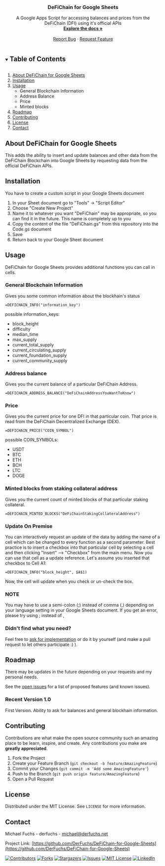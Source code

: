<br />
<p align="center">
  <h3 align="center">DeFiChain for Google Sheets</h3>

  <p align="center">
    A Google Apps Script for accessing balances and prices from the DeFiChain (DFI) using it's official APIs
    <br />
    <a href="https://github.com/DerFuchs/DeFiChain-for-Google-Sheets"><strong>Explore the docs »</strong></a>
    <br />
    <br />
    <a href="https://github.com/DerFuchs/DeFiChain-for-Google-Sheets/issues">Report Bug</a>
    ·
    <a href="https://github.com/DerFuchs/DeFiChain-for-Google-Sheets/issues">Request Feature</a>
  </p>
</p>



<!-- TABLE OF CONTENTS -->
<details open="open">
  <summary><h2 style="display: inline-block">Table of Contents</h2></summary>
  <ol>
    <li><a href="#about-defichain-for-google-sheets">About DeFiChain for Google Sheets</a></li>
    <li><a href="#installation">Installation</a></li>
    <li><a href="#usage">Usage</a>
        <ul>
            <li>General Blockchain Information</li>
            <li>Address Balance</li>
            <li>Price</li>
            <li>Minted blocks</li>
        </ul>
    </li>
    <li><a href="#roadmap">Roadmap</a></li>
    <li><a href="#contributing">Contributing</a></li>
    <li><a href="#license">License</a></li>
    <li><a href="#contact">Contact</a></li>
  </ol>
</details>



<!-- ABOUT THE PROJECT -->
## About DeFiChain for Google Sheets

This adds the ability to insert and update balances and other data from the DeFiChain Blockchain into Google Sheets by requesting data from the official DeFiChain APIs.


<!-- INSTALLATION -->
## Installation

You have to create a custom script in your Google Sheets document

1. In your Sheet document go to "Tools" -> "Script Editor"
1. Choose "Create New Project"   
1. Name it to whatever you want
   "DeFiChain" may be appropriate, so you can find it in the future. This name is completely up to you
1. Copy the content of the file "DeFiChain.gs" from this repository into the Code.gs document
1. Save
1. Return back to your Google Sheet document


<!-- USAGE EXAMPLES -->
## Usage

DeFiChain for Google Sheets provides additional functions you can call in cells.


### General Blockchain Information

Gives you some common information about the blockhain's status

```
=DEFICHAIN_INFO("information_key")
```

possible information_keys:
* block_height 
* difficulty
* median_time
* max_supply
* current_total_supply
* current_circulating_supply
* current_foundation_supply
* current_community_supply


### Address balance
Gives you the current balance of a particular DeFiChain Address.

```
=DEFICHAIN_ADDRESS_BALANCE("DeFiChainAddressYouWantToKnow")
```

### Price
Gives you the current price for one DFI in that particular coin. That price is read from the DeFiChain Decentralized Exchange (DEX).

```
=DEFICHAIN_PRICE("COIN_SYMBOL")
```

possible COIN_SYMBOLs:
* USDT 
* BTC
* ETH
* BCH
* LTC
* DOGE



### Minted blocks from staking collateral address
Gives you the current count of minted blocks of that particular staking collateral.

```
=DEFICHAIN_MINTED_BLOCKS("DeFiChainStakingCollateralAddress")
```

### Update On Premise

You can interactively request an update of the data by adding the name of a cell which can be changed to every function as a second parameter.
Best practice is to insert a checkbox into that particular cell by selecting a cell and then clicking "Insert" --> "Checkbox" from the main menu.
Now you can use that cell as a update reference. Let's assume you inserted that checkbox to Cell A1:

```
=DEFICHAIN_INFO("block_height", $A$1)
```

Now, the cell will update when you check or un-check the box.


### NOTE 

You may have to use a semi-colon (;) instead of comma (,) depending on your language setting in your Google Sheets document. If you get an error, please try using ; instead of ,


### Didn't find what you need?

Feel free to [ask for implementation](https://github.com/DerFuchs/DeFiChain-for-Google-Sheets/issues) or do it by yourself (and make a pull request to let others participate :) ).


<!-- ROADMAP -->
## Roadmap

There may be updates in the future depending on your requests and my personal needs.

See the [open issues](https://github.com/DerFuchs/DeFiChain-for-Google-Sheets/issues) for a list of proposed features (and known issues).


### Recent Version 1.0

First Version. Ability to ask for balances and general blockhain information.


<!-- CONTRIBUTING -->
## Contributing

Contributions are what make the open source community such an amazing place to be learn, inspire, and create. Any contributions you make are **greatly appreciated**.

1. Fork the Project
2. Create your Feature Branch (`git checkout -b feature/AmazingFeature`)
3. Commit your Changes (`git commit -m 'Add some AmazingFeature'`)
4. Push to the Branch (`git push origin feature/AmazingFeature`)
5. Open a Pull Request


<!-- LICENSE -->
## License

Distributed under the MIT License. See `LICENSE` for more information.


<!-- CONTACT -->
## Contact

Michael Fuchs - derfuchs - michael@derfuchs.net

Project Link: [https://github.com/DerFuchs/DeFiChain-for-Google-Sheets](https://github.com/DerFuchs/DeFiChain-for-Google-Sheets)

<!-- PROJECT SHIELDS -->
[![Contributors][contributors-shield]][contributors-url]
[![Forks][forks-shield]][forks-url]
[![Stargazers][stars-shield]][stars-url]
[![Issues][issues-shield]][issues-url]
[![MIT License][license-shield]][license-url]
[![LinkedIn][linkedin-shield]][linkedin-url]

<!-- MARKDOWN LINKS & IMAGES -->
<!-- https://www.markdownguide.org/basic-syntax/#reference-style-links -->
[contributors-shield]: https://img.shields.io/github/contributors/DerFuchs/DeFiChain-for-Google-Sheets.svg?style=for-the-badge
[contributors-url]: https://github.com/DerFuchs/DeFiChain-for-Google-Sheets/graphs/contributors
[forks-shield]: https://img.shields.io/github/forks/DerFuchs/DeFiChain-for-Google-Sheets.svg?style=for-the-badge
[forks-url]: https://github.com/DerFuchs/DeFiChain-for-Google-Sheets/network/members
[stars-shield]: https://img.shields.io/github/stars/DerFuchs/DeFiChain-for-Google-Sheets.svg?style=for-the-badge
[stars-url]: https://github.com/DerFuchs/DeFiChain-for-Google-Sheets/stargazers
[issues-shield]: https://img.shields.io/github/issues/DerFuchs/DeFiChain-for-Google-Sheets.svg?style=for-the-badge
[issues-url]: https://github.com/DerFuchs/DeFiChain-for-Google-Sheets/issues
[license-shield]: https://img.shields.io/github/license/DerFuchs/DeFiChain-for-Google-Sheets.svg?style=for-the-badge
[license-url]: https://github.com/DerFuchs/DeFiChain-for-Google-Sheets/blob/main/LICENSE
[linkedin-shield]: https://img.shields.io/badge/-LinkedIn-black.svg?style=for-the-badge&logo=linkedin&colorB=555
[linkedin-url]: https://www.linkedin.com/in/derfuchs/
